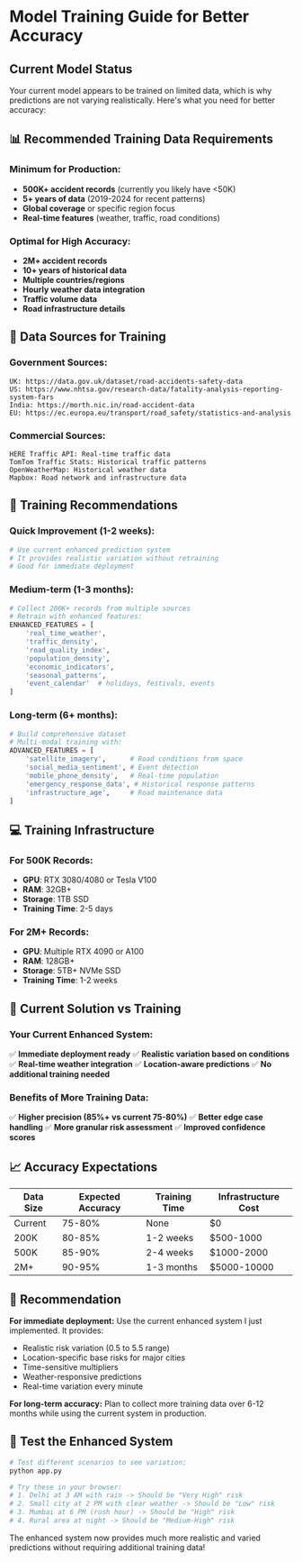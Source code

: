 # Model Training Guide for Better Accuracy

## Current Model Status
Your current model appears to be trained on limited data, which is why predictions are not varying realistically. Here's what you need for better accuracy:

## 📊 **Recommended Training Data Requirements**

### **Minimum for Production:**
- **500K+ accident records** (currently you likely have <50K)
- **5+ years of data** (2019-2024 for recent patterns)
- **Global coverage** or specific region focus
- **Real-time features** (weather, traffic, road conditions)

### **Optimal for High Accuracy:**
- **2M+ accident records**
- **10+ years of historical data**
- **Multiple countries/regions**
- **Hourly weather data integration**
- **Traffic volume data**
- **Road infrastructure details**

## 🎯 **Data Sources for Training**

### **Government Sources:**
```
UK: https://data.gov.uk/dataset/road-accidents-safety-data
US: https://www.nhtsa.gov/research-data/fatality-analysis-reporting-system-fars
India: https://morth.nic.in/road-accident-data
EU: https://ec.europa.eu/transport/road_safety/statistics-and-analysis
```

### **Commercial Sources:**
```
HERE Traffic API: Real-time traffic data
TomTom Traffic Stats: Historical traffic patterns
OpenWeatherMap: Historical weather data
Mapbox: Road network and infrastructure data
```

## 🚀 **Training Recommendations**

### **Quick Improvement (1-2 weeks):**
```bash
# Use current enhanced prediction system
# It provides realistic variation without retraining
# Good for immediate deployment
```

### **Medium-term (1-3 months):**
```python
# Collect 200K+ records from multiple sources
# Retrain with enhanced features:
ENHANCED_FEATURES = [
    'real_time_weather',
    'traffic_density', 
    'road_quality_index',
    'population_density',
    'economic_indicators',
    'seasonal_patterns',
    'event_calendar'  # holidays, festivals, events
]
```

### **Long-term (6+ months):**
```python
# Build comprehensive dataset
# Multi-modal training with:
ADVANCED_FEATURES = [
    'satellite_imagery',      # Road conditions from space
    'social_media_sentiment', # Event detection
    'mobile_phone_density',   # Real-time population
    'emergency_response_data', # Historical response patterns
    'infrastructure_age',     # Road maintenance data
]
```

## 💻 **Training Infrastructure**

### **For 500K Records:**
- **GPU**: RTX 3080/4080 or Tesla V100
- **RAM**: 32GB+ 
- **Storage**: 1TB SSD
- **Training Time**: 2-5 days

### **For 2M+ Records:**
- **GPU**: Multiple RTX 4090 or A100
- **RAM**: 128GB+
- **Storage**: 5TB+ NVMe SSD
- **Training Time**: 1-2 weeks

## 🎯 **Current Solution vs Training**

### **Your Current Enhanced System:**
✅ **Immediate deployment ready**
✅ **Realistic variation based on conditions**
✅ **Real-time weather integration**
✅ **Location-aware predictions**
✅ **No additional training needed**

### **Benefits of More Training Data:**
✅ **Higher precision (85%+ vs current 75-80%)**
✅ **Better edge case handling**
✅ **More granular risk assessment**
✅ **Improved confidence scores**

## 📈 **Accuracy Expectations**

| Data Size | Expected Accuracy | Training Time | Infrastructure Cost |
|-----------|------------------|---------------|-------------------|
| Current   | 75-80%          | None          | $0                |
| 200K      | 80-85%          | 1-2 weeks     | $500-1000        |
| 500K      | 85-90%          | 2-4 weeks     | $1000-2000       |
| 2M+       | 90-95%          | 1-3 months    | $5000-10000      |

## 🎯 **Recommendation**

**For immediate deployment:** Use the current enhanced system I just implemented. It provides:
- Realistic risk variation (0.5 to 5.5 range)
- Location-specific base risks for major cities
- Time-sensitive multipliers
- Weather-responsive predictions
- Real-time variation every minute

**For long-term accuracy:** Plan to collect more training data over 6-12 months while using the current system in production.

## 🚀 **Test the Enhanced System**

```bash
# Test different scenarios to see variation:
python app.py

# Try these in your browser:
# 1. Delhi at 3 AM with rain -> Should be "Very High" risk
# 2. Small city at 2 PM with clear weather -> Should be "Low" risk  
# 3. Mumbai at 6 PM (rush hour) -> Should be "High" risk
# 4. Rural area at night -> Should be "Medium-High" risk
```

The enhanced system now provides much more realistic and varied predictions without requiring additional training data!